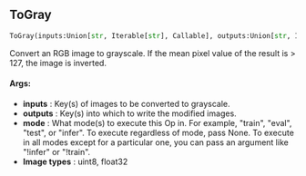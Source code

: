 ## ToGray
```python
ToGray(inputs:Union[str, Iterable[str], Callable], outputs:Union[str, Iterable[str]], mode:Union[NoneType, str, Iterable[str]]=None)
```
Convert an RGB image to grayscale. If the mean pixel value of the result is > 127, the image is inverted.

#### Args:

* **inputs** :  Key(s) of images to be converted to grayscale.
* **outputs** :  Key(s) into which to write the modified images.
* **mode** :  What mode(s) to execute this Op in. For example, "train", "eval", "test", or "infer". To execute            regardless of mode, pass None. To execute in all modes except for a particular one, you can pass an argument            like "!infer" or "!train".
* **Image types** :         uint8, float32    